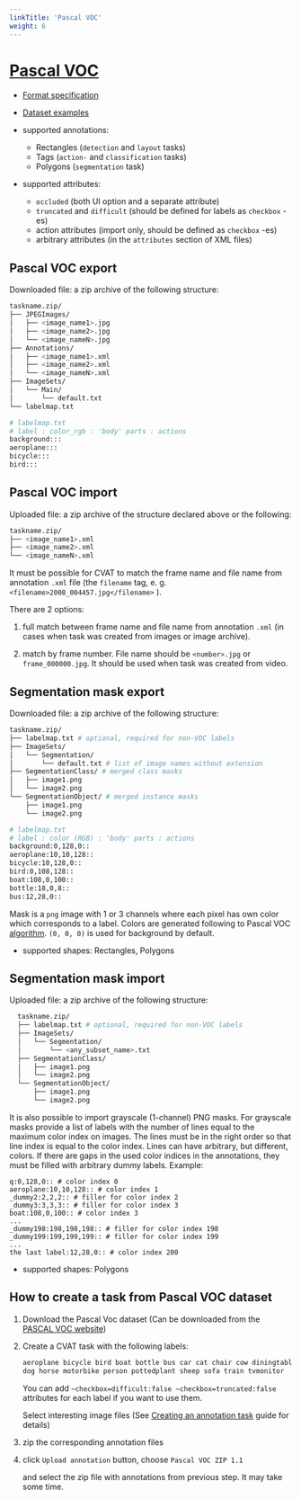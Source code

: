 ```yaml
---
linkTitle: 'Pascal VOC'
weight: 6
---
```


# [Pascal VOC](http://host.robots.ox.ac.uk/pascal/VOC/)

- [Format specification](http://host.robots.ox.ac.uk/pascal/VOC/voc2012/devkit_doc.pdf)
- [Dataset examples](https://github.com/cvat-ai/datumaro/tree/v0.3/tests/assets/voc_dataset)

- supported annotations:

  - Rectangles (`detection` and `layout` tasks)
  - Tags (`action-` and `classification` tasks)
  - Polygons (`segmentation` task)

- supported attributes:

  - `occluded` (both UI option and a separate attribute)
  - `truncated` and `difficult` (should be defined for labels as `checkbox` -es)
  - action attributes (import only, should be defined as `checkbox` -es)
  - arbitrary attributes (in the `attributes` section of XML files)

## Pascal VOC export

Downloaded file: a zip archive of the following structure:

```bash
taskname.zip/
├── JPEGImages/
│   ├── <image_name1>.jpg
│   ├── <image_name2>.jpg
│   └── <image_nameN>.jpg
├── Annotations/
│   ├── <image_name1>.xml
│   ├── <image_name2>.xml
│   └── <image_nameN>.xml
├── ImageSets/
│   └── Main/
│       └── default.txt
└── labelmap.txt

# labelmap.txt
# label : color_rgb : 'body' parts : actions
background:::
aeroplane:::
bicycle:::
bird:::
```

## Pascal VOC import

Uploaded file: a zip archive of the structure declared above or the following:

```bash
taskname.zip/
├── <image_name1>.xml
├── <image_name2>.xml
└── <image_nameN>.xml
```

It must be possible for CVAT to match the frame name and file name
from annotation `.xml` file (the `filename` tag, e. g.
`<filename>2008_004457.jpg</filename>` ).

There are 2 options:

1. full match between frame name and file name from annotation `.xml`
   (in cases when task was created from images or image archive).

1. match by frame number. File name should be `<number>.jpg`
   or `frame_000000.jpg`. It should be used when task was created from video.

## Segmentation mask export

Downloaded file: a zip archive of the following structure:

```bash
taskname.zip/
├── labelmap.txt # optional, required for non-VOC labels
├── ImageSets/
│   └── Segmentation/
│       └── default.txt # list of image names without extension
├── SegmentationClass/ # merged class masks
│   ├── image1.png
│   └── image2.png
└── SegmentationObject/ # merged instance masks
    ├── image1.png
    └── image2.png

# labelmap.txt
# label : color (RGB) : 'body' parts : actions
background:0,128,0::
aeroplane:10,10,128::
bicycle:10,128,0::
bird:0,108,128::
boat:108,0,100::
bottle:18,0,8::
bus:12,28,0::
```

Mask is a `png` image with 1 or 3 channels where each pixel
has own color which corresponds to a label.
Colors are generated following to Pascal VOC [algorithm](http://host.robots.ox.ac.uk/pascal/VOC/voc2012/htmldoc/devkit_doc.html#sec:voclabelcolormap).
`(0, 0, 0)` is used for background by default.

- supported shapes: Rectangles, Polygons

## Segmentation mask import

Uploaded file: a zip archive of the following structure:

```bash
  taskname.zip/
  ├── labelmap.txt # optional, required for non-VOC labels
  ├── ImageSets/
  │   └── Segmentation/
  │       └── <any_subset_name>.txt
  ├── SegmentationClass/
  │   ├── image1.png
  │   └── image2.png
  └── SegmentationObject/
      ├── image1.png
      └── image2.png
```

It is also possible to import grayscale (1-channel) PNG masks.
For grayscale masks provide a list of labels with the number of lines equal
to the maximum color index on images. The lines must be in the right order
so that line index is equal to the color index. Lines can have arbitrary,
but different, colors. If there are gaps in the used color
indices in the annotations, they must be filled with arbitrary dummy labels.
Example:

```
q:0,128,0:: # color index 0
aeroplane:10,10,128:: # color index 1
_dummy2:2,2,2:: # filler for color index 2
_dummy3:3,3,3:: # filler for color index 3
boat:108,0,100:: # color index 3
...
_dummy198:198,198,198:: # filler for color index 198
_dummy199:199,199,199:: # filler for color index 199
...
the last label:12,28,0:: # color index 200
```

- supported shapes: Polygons

## How to create a task from Pascal VOC dataset

1. Download the Pascal Voc dataset (Can be downloaded from the
   [PASCAL VOC website](http://host.robots.ox.ac.uk/pascal/VOC/))

1. Create a CVAT task with the following labels:

   ```bash
   aeroplane bicycle bird boat bottle bus car cat chair cow diningtable
   dog horse motorbike person pottedplant sheep sofa train tvmonitor
   ```

   You can add `~checkbox=difficult:false ~checkbox=truncated:false`
   attributes for each label if you want to use them.

   Select interesting image files
   (See [Creating an annotation task](/docs/manual/basics/creating_an_annotation_task/) guide for details)

2. zip the corresponding annotation files

3. click `Upload annotation` button, choose `Pascal VOC ZIP 1.1`

   and select the zip file with annotations from previous step.
   It may take some time.
